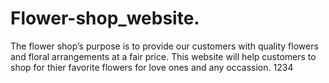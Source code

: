 # Flower-shop_website.
The flower shop’s purpose is to provide our customers with quality flowers and floral arrangements at a fair price.
This website will help customers to shop for thier favorite flowers for love ones and any occassion.
1234
